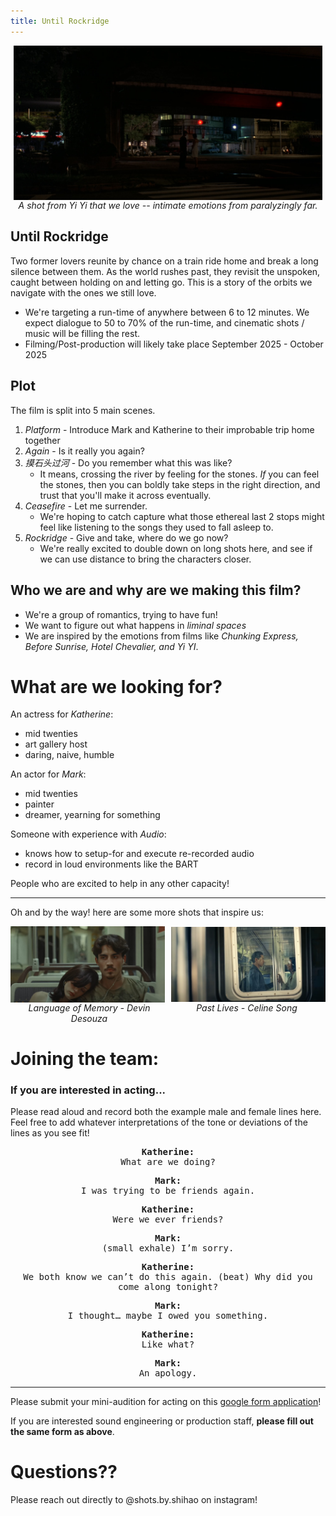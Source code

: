 ```yaml
---
title: Until Rockridge
---
```


<div style="display: flex; align-items: center;">
  <div style="flex: 1; display: flex; justify-content: center; max-width: 100%; margin: 0 5px;">
    <img src="images/yiyi-far.jpg"
         style="height: auto; max-width: 100%;">
  </div>
</div>
<div style="flex: 1; display: flex; text-align: center; justify-content: center; font-style: italic;">
A shot from Yi Yi that we love -- intimate emotions from paralyzingly far.</div>

## Until Rockridge
Two former lovers reunite by chance on a train ride home and break a long silence between them. As the world rushes past, they revisit the unspoken, caught between holding on and letting go. This is a story of the orbits we navigate with the ones we still love.

- We're targeting a run-time of anywhere between 6 to 12 minutes. We expect dialogue to 50 to 70% of the run-time, and cinematic shots / music will be filling the rest.
- Filming/Post-production will likely take place September 2025 - October 2025

## Plot
The film is split into 5 main scenes.
1. *Platform* - Introduce Mark and Katherine to their improbable trip home together
2. *Again* - Is it really you again?
3. *摸石头过河* - Do you remember what this was like?
    - It means, crossing the river by feeling for the stones. *If* you can feel the stones, then you can boldly take steps in the right direction, and trust that you'll make it across eventually.
4. *Ceasefire* - Let me surrender.
    - We're hoping to catch capture what those ethereal last 2 stops might feel like listening to the songs they used to fall asleep to.
5. *Rockridge* - Give and take, where do we go now?
    - We're really excited to double down on long shots here, and see if we can use distance to bring the characters closer.

## Who we are and why are we making this film?
- We're a group of romantics, trying to have fun!
- We want to figure out what happens in *liminal spaces*
- We are inspired by the emotions from films like *Chunking Express, Before Sunrise, Hotel Chevalier, and Yi YI*.

# What are we looking for?
An actress for *Katherine*:
- mid twenties
- art gallery host
- daring, naive, humble

An actor for *Mark*:
- mid twenties
- painter
- dreamer, yearning for something

Someone with experience with *Audio*:
- knows how to setup-for and execute re-recorded audio
- record in loud environments like the BART

People who are excited to help in any other capacity!

---

Oh and by the way! here are some more shots that inspire us:

<div style="display: flex; align-items: center; justify-content: center;">
  <div style="display: flex; flex-direction: column; align-items: center; width: calc(50% - 5px); margin-right: 10px;">
    <img src="images/language-of-memory.jpg" alt="Image 2" style="width: 100%; height: auto;">
  </div>
  <div style="display: flex; flex-direction: column; align-items: center; width: calc(50% - 5px);">
    <img src="images/past-lives-subway.jpg" alt="Image 3" style="width: 100%; height: auto;">
  </div>
</div>
<div style="display: flex; align-items: flex-start;">
  <div style="flex: 1; text-align: center; font-style: italic;">Language of Memory - Devin Desouza</div>
  <div style="flex: 1; text-align: center; font-style: italic;">Past Lives - Celine Song</div>
</div>

# Joining the team:
### If you are interested in acting...
Please read aloud and record both the example male and female lines here.
Feel free to add whatever interpretations of the tone or deviations of the lines as you see fit!
<div style="font-family: monospace; text-align: center">

<strong>Katherine:</strong><br>
What are we doing?

<strong>Mark:</strong><br>
I was trying to be friends again.

<strong>Katherine:</strong><br>
Were we ever friends?

<strong>Mark:</strong><br>
(small exhale) I’m sorry.

<strong>Katherine:</strong><br>
We both know we can’t do this again. (beat) Why did you come along tonight?

<strong>Mark:</strong><br>
I thought… maybe I owed you something.

<strong>Katherine:</strong><br>
Like what?

<strong>Mark:</strong><br>
An apology.
</div>

---

Please submit your mini-audition for acting on this [google form application](https://forms.gle/wjnqGLDM65fk8ZnK8)!

If you are interested sound engineering or production staff, **please fill out the same form as above**.

# Questions??
Please reach out directly to @shots.by.shihao on instagram!